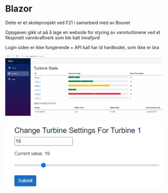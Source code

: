 # Blazor

Dette er et skoleprosjekt ved F21 i samarbeid med av Bouvet

Oppgaven gikk ut på å lage en webside for styring av vannturbinene ved et fiksjonelt vannkraftverk som ble kalt Innafjord

Login siden er ikke fungerende + API kall har id hardkodet, som ikke er bra

![TurbinePage](./Readme_Images/TurbineState.PNG "")

![EditTurbine](./Readme_Images/EditTurbine.PNG "")
